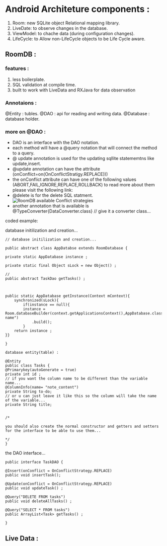 # Android Architeture components :



1. Room: new SQLite object Relational mapping library.
2. LiveDate: to observe changes in the database.
3. ViewModel: to chache data (during configuration changes).
4. LifeCycle: to Allow non-LifeCycle objects to be Life Cycle aware.



## RoomDB :

### features :
1. less boilerplate.
2. SQL validation at compile time.
3. built to work with LiveData and RXJava for data observation

### Annotaions :
@Entity : tubles.
@DAO : api for reading and writing data.
@Database : database holder.



### more on @DAO :
* DAO is an interface with the DAO notation.
* each method will have a @query notation that will connect the method to a query.
* @ update annotation is used for the updating sqllite statememtns like update,insert.
* @update annotation can have the attribute (onConflict=on(OnConflictStratigy.REPLACE)))
* the onConflict attribute can have one of the following values (ABORT,FAIL,IGNORE,REPLACE,ROLLBACK)
  to read more about them please visit the following link:
* @delete is for the delete SQL statment.
  ![RoomDB available Conflict strategies](https://developer.android.com/reference/android/arch/persistence/room/OnConflictStrategy)
* another annotation that is available is @TypeConverter{DataConverter.class} // give it a converter class...


coded example:

database initilization and creation...
```
// database initilization and creation...

public abstract class AppDatabse extends RoomDatabase {

private static AppDatabase instance ;

private static final Object sLock = new Object() ;

//
public abstract TaskDao getTasks() ;



public static AppDatabase getInstance(Context mContext){
	synchronized(sLock){
		if(instance == null){
		instance = Room.databaseBuilder(context.getApplicationsContext(),AppDatabase.class,"db-name")
			.build();
		}
	return instance ;
}}

}

```

```
database entity(table) :

@Entity
public class Tasks {
@Primarykey(autoGenerate = true)
private int id ;
// if you want the column name to be different than the variable name...
@ColumnInfo(name= "note_content")
private String to-do;
// or u can just leave it like this so the column will take the name of the variable...
private String title;


/*

you should also create the normal constructor and getters and setters for the interface to be able to use them...

*/
}
```
the DAO interface...


```
public interface TaskDAO {

@Insert(onConflict = OnConflictStrategy.REPLACE)
public void insertTask();

@Update(onConflict = OnConflictStrategy.REPLACE)
public void updateTask() ;

@Query("DELETE FROM tasks")
public void deleteAllTasks() ;

@Query("SELECT * FROM tasks")
public ArrayList<Task> getTasks() ;

}
```

## Live Data :
